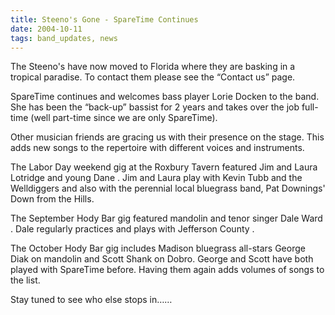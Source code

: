 ```yaml
---
title: Steeno's Gone - SpareTime Continues
date: 2004-10-11
tags: band_updates, news
---
```


The Steeno's have now moved to Florida where they are basking in a tropical paradise. To contact them please see the “Contact us” page.

SpareTime continues and welcomes bass player Lorie Docken to the band. She has been the “back-up” bassist for 2 years and takes over the job full-time (well part-time since we are only SpareTime).

Other musician friends are gracing us with their presence on the stage. This adds new songs to the repertoire with different voices and instruments.

The Labor Day weekend gig at the Roxbury Tavern featured Jim and Laura Lotridge and young Dane . Jim and Laura play with Kevin Tubb and the Welldiggers and also with the perennial local bluegrass band, Pat Downings' Down from the Hills.

The September Hody Bar gig featured mandolin and tenor singer Dale Ward . Dale regularly practices and plays with Jefferson County .

The October Hody Bar gig includes Madison bluegrass all-stars George Diak on mandolin and Scott Shank on Dobro. George and Scott have both played with SpareTime before. Having them again adds volumes of songs to the list.

Stay tuned to see who else stops in……
